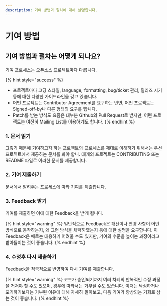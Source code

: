 ```yaml
---
description: 기여 방법과 절차에 대해 설명합니다.
---
```


# 기여 방법

## 기여 방법과 절차는 어떻게 되나요?

기여 프로세스는 오픈소스 프로젝트마다 다릅니다. 

{% hint style="success" %}
* 프로젝트마다 코딩 스타일, language, formatting, bug/ticket 관리, 릴리즈 시기 등에 대한 다양한 가이드라인을 갖고 있습니다. 
* 어떤 프로젝트는 Contributor Agreement를 요구하는 반면, 어떤 프로젝트는 Signed-off-by나 다른 형태의 요구를 합니다. 
* Patch를 받는 방식도 요즘은 대부분 Github의 Pull Request로 받지만, 어떤 프로젝트는 여전히 Mailing List를 이용하기도 합니다. 
{% endhint %}

### 1. 문서 읽기

그렇기 때문에 기여하고자 하는 프로젝트의 프로세스를 제대로 이해하기 위해서는 우선 프로젝트에서 제공하는 문서를 봐야 합니. 대개의 프로젝트는 CONTRIBUTING 또는 README 파일로 이러한 문서를 제공합니다.

### 2. 기여 제출하기

문서에서 알려주는 프로세스에 따라 기여를 제출합니다.

### 3. Feedback 받기

기여를 제출하면 이에 대한 Feedback을 받게 됩니다.

{% hint style="warning" %}
일반적으로 Feedback은 개선이나 변경 사항이 어떤 방식으로 동작하는지, 왜 그런 방식을 채택하였는지 등에 대한 설명을 요구합니다. 이 Feedback은 때로는 대응하기 어려울 수도 있지만, 기여의 수준을 높이는 과정이라고 받아들이는 것이 좋습니다.
{% endhint %}

### 4. 수정후 다시 제출하기

Feedback을 적극적으로 반영하여 다시 기여를 제출합니다. 

{% hint style="warning" %}
코드가 승인되기까지 여러 차례의 반복적인 수정 과정을 거쳐야 할 수도 있으며, 경우에 따라서는 거부될 수도 있습니다. 이때는 낙심하거나 포기하기보다는 거부된 이유에 대해 자세히 알아보고, 다음 기여가 향상되는 기회로 삼는 것이 좋습니다.
{% endhint %}



